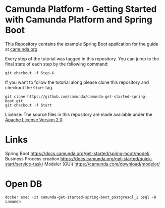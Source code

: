 # Camunda Platform - Getting Started with Camunda Platform and Spring Boot

This Repository contains the example Spring Boot application for the guide at [camunda.org](http://camunda.org/get-started/spring-boot.html).

Every step of the tutorial was tagged in this repository. You can jump to the final state of each step
by the following command:

```
git checkout -f Step-X
```

If you want to follow the tutorial along please clone this repository and checkout the `Start` tag.

```
git clone https://github.com/camunda/camunda-get-started-spring-boot.git
git checkout -f Start
```

License: The source files in this repository are made available under the [Apache License Version 2.0](./LICENSE).

# Links
Spring Boot https://docs.camunda.org/get-started/spring-boot/model/
Business Process creation https://docs.camunda.org/get-started/quick-start/service-task/
Modeler (GUI) https://camunda.com/download/modeler/

# Open DB
```
docker exec -it camunda-get-started-spring-boot_postgresql_1 psql -U camunda
```